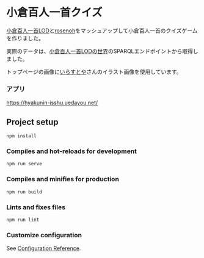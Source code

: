 # 小倉百人一首クイズ

[小倉百人一首LOD](http://karutalod.web.fc2.com/ogura.html)と[rosenoh](https://github.com/uedayou/rosenoh)をマッシュアップして小倉百人一首のクイズゲームを作りました。

実際のデータは、[小倉百人一首LODの世界](https://www.mirko.jp/ogura/)のSPARQLエンドポイントから取得しました。

トップページの画像に[いらすとや](https://www.irasutoya.com/)さんのイラスト画像を使用しています。

### アプリ

<https://hyakunin-isshu.uedayou.net/>

## Project setup
```
npm install
```

### Compiles and hot-reloads for development
```
npm run serve
```

### Compiles and minifies for production
```
npm run build
```

### Lints and fixes files
```
npm run lint
```

### Customize configuration
See [Configuration Reference](https://cli.vuejs.org/config/).
